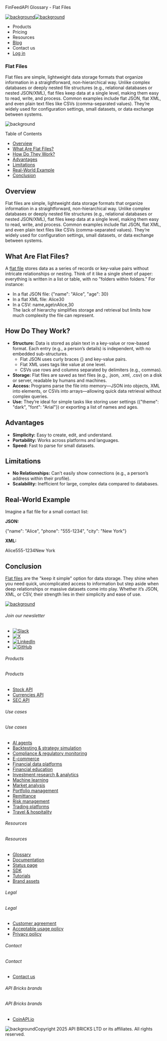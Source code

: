 FinFeedAPI Glossary - Flat Files

[![background](/_next/image?url=https%3A%2F%2Fcdn.sanity.io%2Fimages%2Fxpx4czto%2Fproduction%2Fc9a795fc7fb3558997d636211a44e71eb59288f0-773x184.png&w=1920&q=75)![background](https://cdn.sanity.io/images/xpx4czto/production/875913d8710b3054c19fad19673dc5592614265e-773x184.svg)](/)

* Products
* Pricing
* Resources
* [Blog](/blog)
* Contact us
* [Log in](https://console.finfeedapi.com/?link=/apikeys/create)

### Flat Files

Flat files are simple, lightweight data storage formats that organize information in a straightforward, non-hierarchical way. Unlike complex databases or deeply nested file structures (e.g., relational databases or nested JSON/XML), flat files keep data at a single level, making them easy to read, write, and process. Common examples include flat JSON, flat XML, and even plain text files like CSVs (comma-separated values). They’re widely used for configuration settings, small datasets, or data exchange between systems.

![background](https://cdn.sanity.io/images/xpx4czto/production/999c709b2777af013884c6e2623e9aa699585a06-429x429.svg)

Table of Contents

* [Overview](#link-33c91de63b7e)
* [What Are Flat Files?](#link-f680a27fab81)
* [How Do They Work?](#link-dd49631360ab)
* [Advantages](#link-ed2a72dbc685)
* [Limitations](#link-f9cedb14452e)
* [Real-World Example](#link-16bc8e5f4deb)
* [Conclusion](#link-db7eaa8d8b01)

Overview
--------

Flat files are simple, lightweight data storage formats that organize information in a straightforward, non-hierarchical way. Unlike complex databases or deeply nested file structures (e.g., relational databases or nested JSON/XML), flat files keep data at a single level, making them easy to read, write, and process. Common examples include flat JSON, flat XML, and even plain text files like CSVs (comma-separated values). They’re widely used for configuration settings, small datasets, or data exchange between systems.

What Are Flat Files?
--------------------

A [flat file](https://www.finfeedapi.com/blog/understanding-flat-files) stores data as a series of records or key-value pairs without intricate relationships or nesting. Think of it like a single sheet of paper: everything is written in a list or table, with no "folders within folders." For instance:

* In a flat JSON file: {"name": "Alice", "age": 30}
* In a flat XML file: <person><name>Alice</name><age>30</age></person>
* In a CSV: name,age\nAlice,30  
  The lack of hierarchy simplifies storage and retrieval but limits how much complexity the file can represent.

How Do They Work?
-----------------

* **Structure:** Data is stored as plain text in a key-value or row-based format. Each entry (e.g., a person’s details) is independent, with no embedded sub-structures.
  + Flat JSON uses curly braces {} and key-value pairs.
  + Flat XML uses tags like <tag>value</tag> at one level.
  + CSVs use rows and columns separated by delimiters (e.g., commas).
* **Storage:** Flat files are saved as text files (e.g., .json, .xml, .csv) on a disk or server, readable by humans and machines.
* **Access:** Programs parse the file into memory—JSON into objects, XML into elements, or CSVs into arrays—allowing quick data retrieval without complex queries.
* **Use:** They’re ideal for simple tasks like storing user settings ({"theme": "dark", "font": "Arial"}) or exporting a list of names and ages.

Advantages
----------

* **Simplicity:** Easy to create, edit, and understand.
* **Portability:** Works across platforms and languages.
* **Speed:** Fast to parse for small datasets.

Limitations
-----------

* **No Relationships:** Can’t easily show connections (e.g., a person’s address within their profile).
* **Scalability:** Inefficient for large, complex data compared to databases.

Real-World Example
------------------

Imagine a flat file for a small contact list:

**JSON:**

{"name": "Alice", "phone": "555-1234", "city": "New York"}

**XML:**

<contact><name>Alice</name><phone>555-1234</phone><city>New York</city></contact>

Conclusion
----------

[Flat files](https://www.finfeedapi.com/blog/understanding-flat-files) are the "keep it simple" option for data storage. They shine when you need quick, uncomplicated access to information but step aside when deep relationships or massive datasets come into play. Whether it’s JSON, XML, or CSV, their strength lies in their simplicity and ease of use.

[![background](https://cdn.sanity.io/images/xpx4czto/production/8a2788aebc71f7f5dce82eb1b7a5e5cec9a64838-773x184.svg)](/)

###### Join our newsletter

* [![Slack](https://cdn.sanity.io/images/xpx4czto/production/26371f7c1474b3ce9e67c32e006a140ddd704b95-512x512.svg)](https://finfeedapi.slack.com/x-p8539721774929-8529109118914-8531038476964/messages/C08FVM7P68H)
* [![X](/_next/image?url=https%3A%2F%2Fcdn.sanity.io%2Fimages%2Fxpx4czto%2Fproduction%2F0aa41878d0ceb77292d9f847b2f4e21d688460c1-2400x2453.png&w=64&q=75)](https://x.com/FinFeedAPI "Follow FinFeedAPI on X")
* [![LinkedIn](/_next/image?url=https%3A%2F%2Fcdn.sanity.io%2Fimages%2Fxpx4czto%2Fproduction%2Fb9ce6f119974543779bbcad7563e234be8edd900-840x779.png&w=64&q=75)](https://www.linkedin.com/company/finfeedapi/?viewAsMember=true "Join FinFeedAPI on LinkedIn")
* [![GitHub](https://cdn.sanity.io/images/xpx4czto/production/f202b6faccfd5cc46299b976c2635fee60b55aa0-98x96.svg)](https://github.com/api-bricks/api-bricks-sdk/tree/master/finfeedapi)

###### Products

###### Products

* [Stock API](/products/stock-api)
* [Currencies API](/products/currencies-api)
* [SEC API](/products/sec-api)

###### Use cases

###### Use cases

* [AI agents](/use-case/ai-agents)
* [Backtesting & strategy simulation](/use-case/backtesting-strategy-simulation)
* [Compliance & regulatory monitoring](/use-case/compliance-regulatory-monitoring)
* [E-commerce](/use-case/e-commerce)
* [Financial data platforms](/use-case/financial-data-platforms)
* [Financial education](/use-case/education-platforms)
* [Investment research & analytics](/use-case/investment-research-analytics)
* [Machine learning](/use-case/machine-learning)
* [Market analysis](/use-case/market-analysis)
* [Portfolio management](/use-case/portfolio-management)
* [Remittance](/use-case/remittance)
* [Risk management](/use-case/risk-management)
* [Trading platforms](/use-case/trading-platforms)
* [Travel & hospitality](/use-case/travel-hospitality)

###### Resources

###### Resources

* [Glossary](/learn/glossary)
* [Documentation](https://docs.finfeedapi.com/)
* [Status page](https://status.finfeedapi.com/)
* [SDK](https://github.com/api-bricks/api-bricks-sdk/tree/master/finfeedapi)
* [Tutorials](https://github.com/api-bricks/api-bricks-sdk/tree/master/finfeedapi/sec-api-rest/tutorials)
* [Brand assets](https://brandfetch.com/finfeedapi.com)

###### Legal

###### Legal

* [Customer agreement](/legal#link-479af90ac5b8)
* [Acceptable usage policy](/legal#link-469068dc1416)
* [Privacy policy](/legal#link-192d9f962f94)

###### Contact

###### Contact

* [Contact us](/contact-us)

###### API Bricks brands

###### API Bricks brands

* [CoinAPI.io](https://www.coinapi.io/?utm_source=finfeedapi&utm_medium=referral&utm_campaign=finfeedapi_footer)

![background](https://cdn.sanity.io/images/xpx4czto/production/33a64ee50c88a79ba86cc35ba36e9eb13987bbe7-152x184.svg)Copyright 2025 API BRICKS LTD or its affiliates. All rights reserved.